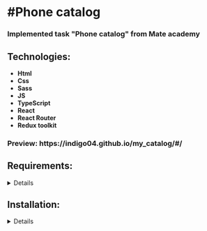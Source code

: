<h1>#Phone catalog</h1>
<h3>Implemented task "Phone catalog" from Mate academy</h3>
<h2>Technologies:</h2> 
<ul>
  <li><b>Html</b></li>
  <li><b>Css</b></li>
  <li><b>Sass</b></li>
  <li><b>JS</b></li>
  <li><b>TypeScript</b></li>
  <li><b>React</b></li>
  <li><b>React Router</b></li>
  <li><b>Redux toolkit</b></li>
</ul>
<h3>Preview: https://indigo04.github.io/my_catalog/#/
<h2>Requirements:</h2>
<details>
  <br>
<ul>
  <li>Node.js v20</li>
  <li>npm or yarn</li>
</ul>
</details>
<h2>Installation:</h1>
<details>
<h3>Clone the repository:</h3>
<kbd>git clone https://github.com/"username"/my_catalog.git</kbd>
<h3>Navigate to the project directory:</h3>
<kbd>cd my_catalog</kbd>
<h3>Install the dependencies:</h3>
<kbd>npm install</kbd>
<h3>Start the development server:</h3>
<kbd>npm start</kbd>
</details>
